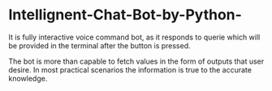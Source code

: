 # Intellignent-Chat-Bot-by-Python-
It is fully interactive voice command bot, as it
responds to querie which will be provided 
in the terminal after the button is pressed.

The bot is more than capable to fetch values in 
the form of outputs that user desire.
In most practical scenarios the information is
true to the accurate knowledge.

